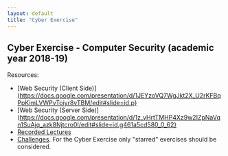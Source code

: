 ```yaml
--- 
layout: default
title: "Cyber Exercise"
---
```


## Cyber Exercise - Computer Security (academic year 2018-19)



Resources:

* [Web Security (Client Side)](https://docs.google.com/presentation/d/1JEYzoVQ7WgJkt2X_U2rKFBqPpKimLVWPvToiyr8vTBM/edit#slide=id.p}
* [Web Security (Server Side)](https://docs.google.com/presentation/d/1z_vHrtTMHP4Xz9w2IZpNaVqn1SuAjq_azk8Njtcro0I/edit#slide=id.g461a5cd580_0_62}
* [Recorded Lectures](https://www.youtube.com/channel/UCbkC7o6-t2AMurIF6johcMg/playlists)
* [Challenges](https://zenhackademy.dibris.unige.it/).  For the Cyber Exercise only "starred" exercises should be considered.

